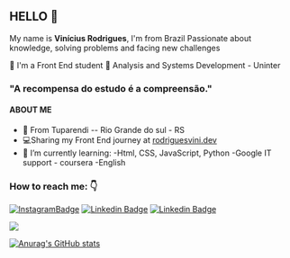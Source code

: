 

## HELLO 👋

My name is **Vinícius Rodrigues**, I'm from Brazil 
Passionate about knowledge, solving problems and facing new challenges

📘 I'm a  Front End student 
📕 Analysis and Systems Development - Uninter

### "A recompensa do estudo é a compreensão."

#### ABOUT ME
- 📍 From Tuparendi -- Rio Grande do sul - RS 
- 💻Sharing my Front End journey at [rodriguesvini.dev](https://instagram.com/rodriguesvini.dev)
- 📖 I’m currently learning: 
		-Html, CSS, JavaScript, Python
		-Google IT support - coursera
		-English



### How to reach me: 👇 

[![InstagramBadge](https://img.shields.io/badge/-@rodriguesvini.dev-D60187?style=flat-square&labelColor=D60187&logo=instagram&logoColor=white&link=https://instagram.com/rodriguesvini.dev)](https://instagram.com/rodriguesvini.dev) [![Linkedin Badge](https://img.shields.io/badge/-Vinicius%20Rodrigues-1B63F5?style=flat-square&logo=Linkedin&logoColor=white&link=https://www.linkedin.com/in/vinicius-rodrigues-5897831b8/)](https://www.linkedin.com/in/vinicius-rodrigues-5897831b8/) [![Linkedin Badge](https://img.shields.io/badge/-Vinicius%20Rodrigues-6805E6?style=flat-square&logo=twitch&logoColor=white&link=https://www.twitch.tv/livesdovini)](https://www.twitch.tv/livesdovini) 


<img src="https://github-readme-stats.vercel.app/api?username=viniScode&&show_icons=true&title_color=993399&icon_color=bb2acf&text_color=daf7dc&bg_color=151515"/>

[![Anurag's GitHub stats](https://github-readme-stats.vercel.app/api?username=anuraghazra)](https://github.com/anuraghazra/github-readme-stats)
